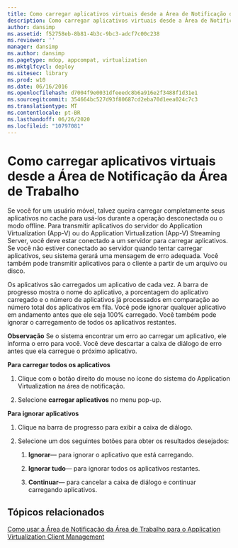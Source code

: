 ```yaml
---
title: Como carregar aplicativos virtuais desde a Área de Notificação da Área de Trabalho
description: Como carregar aplicativos virtuais desde a Área de Notificação da Área de Trabalho
author: dansimp
ms.assetid: f52758eb-8b81-4b3c-9bc3-adcf7c00c238
ms.reviewer: ''
manager: dansimp
ms.author: dansimp
ms.pagetype: mdop, appcompat, virtualization
ms.mktglfcycl: deploy
ms.sitesec: library
ms.prod: w10
ms.date: 06/16/2016
ms.openlocfilehash: d7004f9e0031dfeeedc8b6a916e2f3488f1d31e1
ms.sourcegitcommit: 354664bc527d93f80687cd2eba70d1eea024c7c3
ms.translationtype: MT
ms.contentlocale: pt-BR
ms.lasthandoff: 06/26/2020
ms.locfileid: "10797081"
---
```

# Como carregar aplicativos virtuais desde a Área de Notificação da Área de Trabalho


Se você for um usuário móvel, talvez queira carregar completamente seus aplicativos no cache para usá-los durante a operação desconectada ou o modo offline. Para transmitir aplicativos do servidor do Application Virtualization (App-V) ou do Application Virtualization (App-V) Streaming Server, você deve estar conectado a um servidor para carregar aplicativos. Se você não estiver conectado ao servidor quando tentar carregar aplicativos, seu sistema gerará uma mensagem de erro adequada. Você também pode transmitir aplicativos para o cliente a partir de um arquivo ou disco.

Os aplicativos são carregados um aplicativo de cada vez. A barra de progresso mostra o nome do aplicativo, a porcentagem do aplicativo carregado e o número de aplicativos já processados em comparação ao número total dos aplicativos em fila. Você pode ignorar qualquer aplicativo em andamento antes que ele seja 100% carregado. Você também pode ignorar o carregamento de todos os aplicativos restantes.

**Observação**  Se o sistema encontrar um erro ao carregar um aplicativo, ele informa o erro para você. Você deve descartar a caixa de diálogo de erro antes que ela carregue o próximo aplicativo.

 

**Para carregar todos os aplicativos**

1.  Clique com o botão direito do mouse no ícone do sistema do Application Virtualization na área de notificação.

2.  Selecione **carregar aplicativos** no menu pop-up.

**Para ignorar aplicativos**

1.  Clique na barra de progresso para exibir a caixa de diálogo.

2.  Selecione um dos seguintes botões para obter os resultados desejados:

    1.  **Ignorar**— para ignorar o aplicativo que está carregando.

    2.  **Ignorar tudo**— para ignorar todos os aplicativos restantes.

    3.  **Continuar**— para cancelar a caixa de diálogo e continuar carregando aplicativos.

## Tópicos relacionados


[Como usar a Área de Notificação da Área de Trabalho para o Application Virtualization Client Management](how-to-use-the-desktop-notification-area-for-application-virtualization-client-management.md)

 

 





